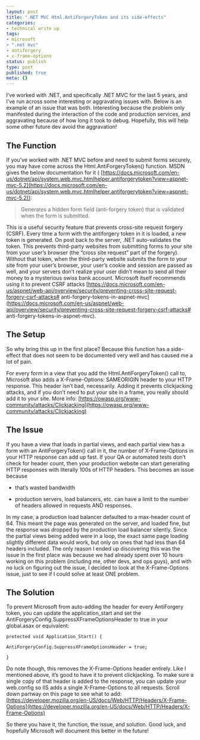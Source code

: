 ```yaml
---
layout: post
title: ".NET MVC Html.AntiForgeryToken and its side-effects"
categories:
- technical write up
tags:
- microsoft
- ".net mvc"
- antiforgery
- x-frame-options
status: publish
type: post
published: true
meta: {}
---
```


I’ve worked with .NET, and specifically .NET MVC for the last 5 years, and I’ve run across some interesting or aggravating issues with. Below is an example of an issue that was both. Interesting because the problem only manifested during the interaction of the code and production services, and aggravating because of how long it took to debug. Hopefully, this will help some other future dev avoid the aggravation!

## The Function


If you’ve worked with .NET MVC before and need to submit forms securely, you may have come across the Html.AntiForgeryToken() function. MSDN gives the below documentation for it (
[https://docs.microsoft.com/en-us/dotnet/api/system.web.mvc.htmlhelper.antiforgerytoken?view=aspnet-mvc-5.2](https://docs.microsoft.com/en-us/dotnet/api/system.web.mvc.htmlhelper.antiforgerytoken?view=aspnet-mvc-5.2)):

>Generates a hidden form field (anti-forgery token) that is validated when the form is submitted.


This is a useful security feature that prevents cross-site request forgery (CSRF). Every time a form with the antiforgery token in it is loaded, a new token is generated. On post back to the server, .NET auto-validates the token. This prevents third-party websites from submitting forms to your site from your user’s browser (the “cross site request” part of the forgery). Without that token, when the third-party website submits the form to your site from your user’s browser, your user’s cookie and session are passed as well, and your servers don’t realize your user didn’t mean to send all their money to a mysterious swiss bank account. Microsoft itself recommends using it to prevent CSRF attacks 
[https://docs.microsoft.com/en-us/aspnet/web-api/overview/security/preventing-cross-site-request-forgery-csrf-attacks# anti-forgery-tokens-in-aspnet-mvc](https://docs.microsoft.com/en-us/aspnet/web-api/overview/security/preventing-cross-site-request-forgery-csrf-attacks# anti-forgery-tokens-in-aspnet-mvc).

## The Setup


So why bring this up in the first place? Because this function has a side-effect that does not seem to be documented very well and has caused me a lot of pain. 

For every form in a view that you add the Html.AntiForgeryToken() call to, Microsoft also adds a X-Frame-Options: SAMEORIGIN header to your HTTP response. This header isn’t bad, necessarily. Adding it prevents clickjacking attacks, and if you don’t need to put your site in a frame, you really should add it to your site. More info: 
[https://owasp.org/www-community/attacks/Clickjacking](https://owasp.org/www-community/attacks/Clickjacking)

## The Issue


If you have a view that loads in partial views, and each partial view has a form with an AntiForgeryToken() call in it, the number of X-Frame-Options in your HTTP response can add up fast. If your QA or automated tests don’t check for header count, then your production website can start generating HTTP responses with literally 100s of HTTP headers. This becomes an issue because

* that’s wasted bandwidth


* production servers, load balancers, etc. can have a limit to the number of headers allowed in requests AND responses. 

In my case, a production load balancer defaulted to a max-header count of 64. This meant the page was generated on the server, and loaded fine, but the response was dropped by the production load balancer silently. Since the partial views being added were in a loop, the exact same page loading slightly different data would work, but only on ones that had less than 64 headers included. The only reason I ended up discovering this was the issue in the first place was because we had already spent over 10 hours working on this problem (including me, other devs, and ops guys), and with no luck on figuring out the issue, I decided to look at the X-Frame-Options issue, just to see if I could solve at least ONE problem. 

## The Solution


To prevent Microsoft from auto-adding the header for every AntiForgery token, you can update the application_start and set the AntiForgeryConfig.SuppressXFrameOptionsHeader to true in your global.asax or equivalent:

    protected void Application_Start() {

    AntiForgeryConfig.SuppressXFrameOptionsHeader = true;

    }


Do note though, this removes the X-Frame-Options header entirely. Like I mentioned above, it’s good to have it to prevent clickjacking. To make sure a single copy of that header is added to the response, you can update your web.config so IIS adds a single X-Frame-Options to all requests. Scroll down partway on this page to see what to add: 
[https://developer.mozilla.org/en-US/docs/Web/HTTP/Headers/X-Frame-Options](https://developer.mozilla.org/en-US/docs/Web/HTTP/Headers/X-Frame-Options)



So there you have it, the function, the issue, and solution. Good luck, and hopefully Microsoft will document this better in the future!
